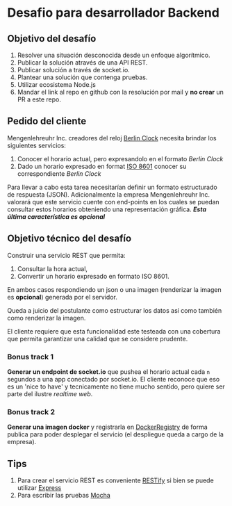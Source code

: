 # Desafio para desarrollador Backend

## Objetivo del desafío

1. Resolver una situación desconocida desde un enfoque algorítmico.
2. Publicar la solución através de una API REST.
3. Publicar solución a través de socket.io.
4. Plantear una solución que contenga pruebas.
5. Utilizar ecosistema Node.js
6. Mandar el link al repo en github con la resolución por mail y __no crear__ un PR a este repo.

## Pedido del cliente
Mengenlehreuhr Inc. creadores del reloj [Berlin Clock](https://en.wikipedia.org/wiki/Mengenlehreuhr) necesita brindar los siguientes servicios:

1. Conocer el horario actual, pero expresandolo en el formato *Berlin Clock*
2. Dado un horario expresado en format [ISO 8601](https://en.wikipedia.org/wiki/ISO_8601) conocer su correspondiente *Berlin Clock*

Para llevar a cabo esta tarea necesitarían definir un formato estructurado de respuesta (JSON). Adicionalmente la empresa Mengenlehreuhr Inc. valorará que este servicio cuente con end-points en los cuales se puedan consultar estos horarios obteniendo una representación gráfica.  **_Esta última característica es opcional_**

## Objetivo técnico del desafío

Construir una servicio REST que permita:

1. Consultar la hora actual, 
2. Convertir un horario expresado en formato ISO 8601.

En ambos casos respondiendo un json o una imagen (renderizar la imagen es **opcional**) generada por el servidor. 

Queda a juicio del postulante como estructurar los datos así como también como renderizar la imagen.

El cliente requiere que esta funcionalidad este testeada con una cobertura que permita garantizar una calidad que se considere prudente.

### Bonus track 1

**Generar un endpoint de socket.io** que pushea el horario actual cada `n` segundos a una app conectado por socket.io. El cliente reconoce que eso es un 'nice to have' y tecnicamente no tiene mucho sentido, pero quiere ser parte del ilustre *realtime web*. 

### Bonus track 2

**Generar una imagen docker** y registrarla en [DockerRegistry](https://hub.docker.com/) de forma publica para poder desplegar el servicio (el despliegue queda a cargo de la empresa).


## Tips

1. Para crear el servicio REST es conveniente [RESTify](http://restify.com/) si bien se puede utilizar [Express](https://expressjs.com/)
2. Para escribir las pruebas [Mocha](https://mochajs.org/)
